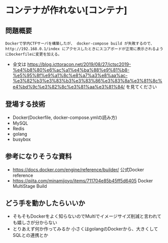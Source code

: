 # コンテナが作れない[コンテナ]
## 問題概要
```
Dockerで学内CTFサーバを構築したが、 docker-compose build が失敗するので、 http://192.168.0.1/index にアクセスしたときにスコアボードが正常に表示されるようにDockerfileに変更を加える。
```
- 全文は https://blog.icttoracon.net/2019/08/27/ictsc2019-%e4%b8%80%e6%ac%a1%e4%ba%88%e9%81%b8-%e5%95%8f%e9%a1%8c%e8%a7%a3%e8%aa%ac-%e3%82%b3%e3%83%b3%e3%83%86%e3%83%8a%e3%81%8c%e4%bd%9c%e3%82%8c%e3%81%aa%e3%81%84/ を見てください

## 登場する技術
- Docker(Dockerfile, docker-compose.ymlの読み方)
- MySQL
- Redis
- golang
- busybox

## 参考になりそうな資料
- https://docs.docker.com/engine/reference/builder/ 公式Docker reference
- https://qiita.com/minamijoyo/items/711704e85b45ff5d6405 Docker MultiStage Build

## どう手を動かしたらいいか
- そもそもDockerをよく知らないのでMultiでイメージサイズ削減と言われても嬉しさが分からない
- とりあえず何か作ってみるか 小さくはgolangのDockerから、大きくしてSQLとの連携とか